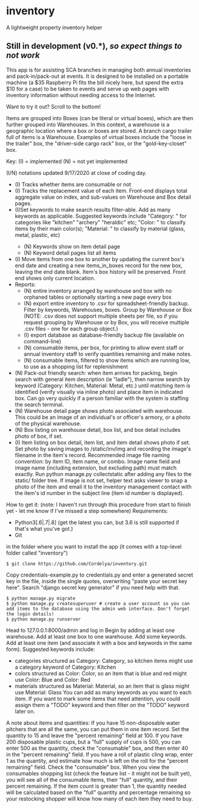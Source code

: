# inventory
A lightweight property inventory helper

## Still in development (v0.\*), *so expect things to not work*

This app is for assisting SCA branches in managing both annual inventories and pack-in/pack-out at events. It is designed to be installed on a portable machine (a $35 Raspberry Pi fits the bill nicely here, but spend the extra $10 for a case) to be taken to events and serve up web pages with inventory information without needing access to the Internet.

Want to try it out? Scroll to the bottom!

Items are grouped into Boxes (can be literal or virtual boxes), which are then further grouped into Warehouses. In this context, a warehouse is a geographic location where a box or boxes are stored. A branch cargo trailer full of items is a Warehouse. Examples of virtual boxes include the "loose in the trailer" box, the "driver-side cargo rack" box, or the "gold-key-closet" box. 

Key: (I) = implemented
     (N) = not yet implemented

(I/N) notations updated 9/17/2020 at close of coding day.

* (I) Tracks whether items are consumable or not
* (I) Tracks the replacement value of each item. Front-end displays total aggregate value on index, and sub-values on Warehouse and Box detail pages.
* (I)Set keywords to make search results filter-able. Add as many keywords as applicable. Suggested keywords include "Category: <category>" for categories like "kitchen" "archery" "heraldic" etc; "Color: <color>" to classify items by their main color(s); "Material: <material>" to classify by material (glass, metal, plastic, etc)
  * (N) Keywords show on item detail page
  * (N) Keyword detail pages list all items
* (I) Move items from one box to another by updating the current box's end date and creating a new items_in_boxes record for the new box, leaving the end date blank. Item's box history will be preserved. Front end shows only current location.
* Reports: 
  * (N) entire inventory arranged by warehouse and box with no orphaned tables or optionally starting a new page every box
  * (N) export entire inventory to .csv for spreadsheet-friendly backup. Filter by keywords, Warehouses, boxes. Group by Warehouse or Box (NOTE: .csv does not support multiple sheets per file, so if you request grouping by Warehouse or by Box, you will receive multiple .csv files - one for each group object.)
  * (I) export database as database-friendly backup file (available on command-line)
  * (N) consumable items, per box, for printing to allow event staff or annual inventory staff to verify quantities remaining and make notes.
  * (N) consumable items, filtered to show items which are running low, to use as a shopping list for replenishment
* (N) Pack-out friendly search: when item arrives for packing, begin search with general item description (ie "ladle"), then narrow search by keyword (Category: Kitchen, Material: Metal, etc.) until matching item is identified (verify visually via inline photo) and place item in indicated box. Can go very quickly if a person familiar with the system is staffing the search terminal.
 * (N) Warehouse detail page shows photo associated with warehouse. This could be an image of an individual's or officer's armory, or a photo of the physical warehouse.
 * (N) Box listing on warehouse detail, box list, and box detail includes photo of box, if set.
 * (I) Item listing on box detail, item list, and item detail shows photo if set. Set photo by saving images to /static/inv/img and recording the image's filename in the item's record. Recommended image file naming convention: by item ID, item name, or combo. Image name field and image name (including extension, but excluding path) must match exactly. Run python manage.py collectstatic after adding any files to the static/ folder tree. If image is not set, helper text asks viewer to snap a photo of the item and email it to the inventory management contact with the item's id number in the subject line (item id number is displayed).
 
 How to get it: (note: I haven't run through this procedure from start to finish yet - let me know if I've missed a step somewhere)
 Requirements: 
 * Python3[.6|.7|.8] (get the latest you can, but 3.6 is still supported if that's what you've got.)
 * Git
 
 in the folder where you want to install the app (it comes with a top-level folder called "inventory")
 
 ````
 $ git clone https://github.com/Cordelya/inventory.git
 ````
 
Copy credentials-example.py to credentials.py and enter a generated secret key in the file, inside the single quotes, overwriting "paste your secret key here". Search "django secret key generator" if you need help with that.

````
$ python manage.py migrate
$ python manage.py createsuperuser # create a user account so you can add items to the database using the admin web interface. Don't forget the login details!
$ python manage.py runserver
````

Head to 127.0.0.1:8000/admin and log in
Begin by adding at least one warehouse. Add at least one box to one warehouse. Add some keywords. Add at least one item (and associate it with a box and keywords in the same form).
Suggested keywords include:
* categories structured as Category: Category, so kitchen items might use a category keyword of Category: Kitchen
* colors structured as Color: Color, so an item that is blue and red might use Color: Blue and Color: Red
* materials structured as Material: Material, so an item that is glass might use Material: Glass
You can add as many keywords as you want to each item. If you want to mark some items that need attention, you could assign them a "TODO" keyword and then filter on the "TODO" keyword later on.

A note about items and quantities:
If you have 15 non-disposable water pitchers that are all the same, you can put them in one item record. Set the quantity to 15 and leave the "percent remaining" field at 100. 
If you have 200 disposable plastic cups, but a "full" supply of cups is 500, you can enter 500 as the quantity, check the "consumable" box, and then enter 40 in the "percent remaining" field. 
If you have a roll of plastic cling wrap, enter 1 as the quantity, and estimate how much is left on the roll for the "percent remaining" field. Check the "consumable" box.
When you view the consumables shopping list (check the feature list - it might not be built yet), you will see all of the consumable items, their "full" quantity, and their percent remaining. If the item count is greater than 1, the quantity needed will be calculated based on the "full" quantity and percentage remaining so your restocking shopper will know how many of each item they need to buy.
